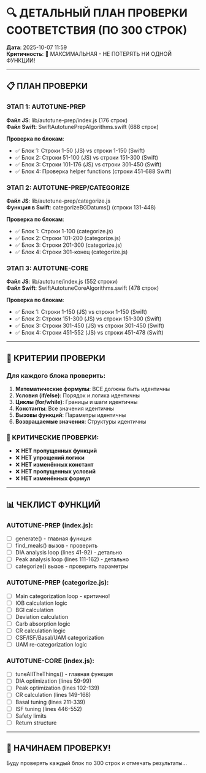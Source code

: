 # 🔍 ДЕТАЛЬНЫЙ ПЛАН ПРОВЕРКИ СООТВЕТСТВИЯ (ПО 300 СТРОК)

**Дата**: 2025-10-07 11:59  
**Критичность**: 🔴 МАКСИМАЛЬНАЯ - НЕ ПОТЕРЯТЬ НИ ОДНОЙ ФУНКЦИИ!

---

## 📋 ПЛАН ПРОВЕРКИ

### ЭТАП 1: AUTOTUNE-PREP
**Файл JS**: lib/autotune-prep/index.js (176 строк)  
**Файл Swift**: SwiftAutotunePrepAlgorithms.swift (688 строк)

**Проверка по блокам**:
- ✅ Блок 1: Строки 1-50 (JS) vs строки 1-150 (Swift)
- ✅ Блок 2: Строки 51-100 (JS) vs строки 151-300 (Swift)
- ✅ Блок 3: Строки 101-176 (JS) vs строки 301-450 (Swift)
- ✅ Блок 4: Проверка helper functions (строки 451-688 Swift)

### ЭТАП 2: AUTOTUNE-PREP/CATEGORIZE
**Файл JS**: lib/autotune-prep/categorize.js  
**Функция в Swift**: categorizeBGDatums() (строки 131-448)

**Проверка по блокам**:
- ✅ Блок 1: Строки 1-100 (categorize.js)
- ✅ Блок 2: Строки 101-200 (categorize.js)
- ✅ Блок 3: Строки 201-300 (categorize.js)
- ✅ Блок 4: Строки 301-конец (categorize.js)

### ЭТАП 3: AUTOTUNE-CORE
**Файл JS**: lib/autotune/index.js (552 строки)  
**Файл Swift**: SwiftAutotuneCoreAlgorithms.swift (478 строк)

**Проверка по блокам**:
- ✅ Блок 1: Строки 1-150 (JS) vs строки 1-150 (Swift)
- ✅ Блок 2: Строки 151-300 (JS) vs строки 151-300 (Swift)
- ✅ Блок 3: Строки 301-450 (JS) vs строки 301-450 (Swift)
- ✅ Блок 4: Строки 451-552 (JS) vs строки 451-478 (Swift)

---

## 🎯 КРИТЕРИИ ПРОВЕРКИ

### Для каждого блока проверить:

1. **Математические формулы**: ВСЕ должны быть идентичны
2. **Условия (if/else)**: Порядок и логика идентичны
3. **Циклы (for/while)**: Границы и шаги идентичны
4. **Константы**: Все значения идентичны
5. **Вызовы функций**: Параметры идентичны
6. **Возвращаемые значения**: Структуры идентичны

### 🔴 КРИТИЧЕСКИЕ ПРОВЕРКИ:

- ❌ **НЕТ пропущенных функций**
- ❌ **НЕТ упрощений логики**
- ❌ **НЕТ изменённых констант**
- ❌ **НЕТ пропущенных условий**
- ❌ **НЕТ изменённых формул**

---

## 📊 ЧЕКЛИСТ ФУНКЦИЙ

### AUTOTUNE-PREP (index.js):
- [ ] generate() - главная функция
- [ ] find_meals() вызов - проверить
- [ ] DIA analysis loop (lines 41-92) - детально
- [ ] Peak analysis loop (lines 111-162) - детально
- [ ] categorize() вызов - проверить параметры

### AUTOTUNE-PREP (categorize.js):
- [ ] Main categorization loop - критично!
- [ ] IOB calculation logic
- [ ] BGI calculation
- [ ] Deviation calculation
- [ ] Carb absorption logic
- [ ] CR calculation logic
- [ ] CSF/ISF/Basal/UAM categorization
- [ ] UAM re-categorization logic

### AUTOTUNE-CORE (index.js):
- [ ] tuneAllTheThings() - главная функция
- [ ] DIA optimization (lines 59-99)
- [ ] Peak optimization (lines 102-139)
- [ ] CR calculation (lines 149-168)
- [ ] Basal tuning (lines 211-339)
- [ ] ISF tuning (lines 446-552)
- [ ] Safety limits
- [ ] Return structure

---

## 🚨 НАЧИНАЕМ ПРОВЕРКУ!

Буду проверять каждый блок по 300 строк и отмечать результаты...
